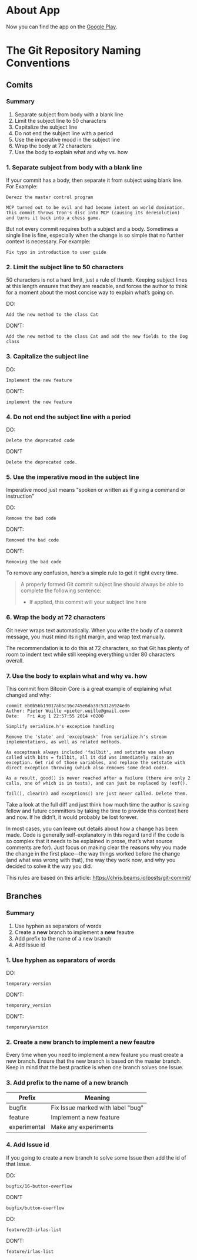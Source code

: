 # About App

Now you can find the app on the [Google Play](https://play.google.com/store/apps/details?id=com.carpet.guitar_tuner).

# The Git Repository Naming Conventions

## Comits

### **Summary**
1. Separate subject from body with a blank line
2. Limit the subject line to 50 characters
3. Capitalize the subject line
4. Do not end the subject line with a period
5. Use the imperative mood in the subject line
6. Wrap the body at 72 characters
7. Use the body to explain what and why vs. how

### **1. Separate subject from body with a blank line**

If your commit has a body, then separate it from subject using blank line. For Example:

```
Derezz the master control program

MCP turned out to be evil and had become intent on world domination.
This commit throws Tron's disc into MCP (causing its deresolution)
and turns it back into a chess game.
```

But not every commit requires both a subject and a body. Sometimes a single line is fine, especially when the change is so simple that no further context is necessary. For example:

```
Fix typo in introduction to user guide
```

### **2. Limit the subject line to 50 characters**

50 characters is not a hard limit, just a rule of thumb. Keeping subject lines at this length ensures that they are readable, and forces the author to think for a moment about the most concise way to explain what’s going on.

DO:

```
Add the new method to the class Cat
```
DON'T:
```
Add the new method to the class Cat and add the new fields to the Dog class 
```

### **3. Capitalize the subject line**

DO:
```
Implement the new feature 
```
DON'T:
```
implement the new feature
```

### **4. Do not end the subject line with a period**

DO:
```
Delete the deprecated code
```
DON'T
```
Delete the deprecated code.
```

### **5. Use the imperative mood in the subject line**

Imperative mood just means "spoken or written as if giving a command or instruction"

DO:
```
Remove the bad code
```
DON'T:
```
Removed the bad code
```
DON'T:
```
Removing the bad code
```

To remove any confusion, here’s a simple rule to get it right every time.

> A properly formed Git commit subject line should always be able to complete the following sentence:
> - If applied, this commit will your subject line here

### **6. Wrap the body at 72 characters**

Git never wraps text automatically. When you write the body of a commit message, you must mind its right margin, and wrap text manually.

The recommendation is to do this at 72 characters, so that Git has plenty of room to indent text while still keeping everything under 80 characters overall.

### **7. Use the body to explain what and why vs. how**

This commit from Bitcoin Core is a great example of explaining what changed and why:

```
commit eb0b56b19017ab5c16c745e6da39c53126924ed6
Author: Pieter Wuille <pieter.wuille@gmail.com>
Date:   Fri Aug 1 22:57:55 2014 +0200

Simplify serialize.h's exception handling

Remove the 'state' and 'exceptmask' from serialize.h's stream implementations, as well as related methods.

As exceptmask always included 'failbit', and setstate was always called with bits = failbit, all it did was immediately raise an exception. Get rid of those variables, and replace the setstate with direct exception throwing (which also removes some dead code).

As a result, good() is never reached after a failure (there are only 2 calls, one of which is in tests), and can just be replaced by !eof().

fail(), clear(n) and exceptions() are just never called. Delete them.
```

Take a look at the full diff and just think how much time the author is saving fellow and future committers by taking the time to provide this context here and now. If he didn’t, it would probably be lost forever.

In most cases, you can leave out details about how a change has been made. Code is generally self-explanatory in this regard (and if the code is so complex that it needs to be explained in prose, that’s what source comments are for). Just focus on making clear the reasons why you made the change in the first place—the way things worked before the change (and what was wrong with that), the way they work now, and why you decided to solve it the way you did.

This rules are based on this article: https://chris.beams.io/posts/git-commit/

## Branches

### **Summary**
1. Use hyphen as separators of words
2. Create a **new** branch to implement a **new** feautre
3. Add prefix to the name of a new branch
4. Add Issue id

### **1. Use hyphen as separators of words**

DO:
```
temporary-version
```
DON'T:
```
temporary_version
```
DON'T:
```
temporaryVersion
```

### **2. Create a **new** branch to implement a **new** feautre**

Every time when you need to implement a new feature you must create a new branch. Ensure that the new branch is based on the master branch. Keep in mind that the best practice is when one branch solves one Issue.

### **3. Add prefix to the name of a new branch**

Prefix | Meaning
------ | -------
bugfix | Fix Issue marked with label "bug"
feature | Implement a new feature
experimental | Make any experiments

### **4. Add Issue id**

If you going to create a new branch to solve some Issue then add the id of that Issue.

DO:
```
bugfix/16-button-overflow
```
DON'T
```
bugfix/button-overflow
```
DO:
```
feature/23-irlas-list
```
DON'T:
```
feature/irlas-list
```

